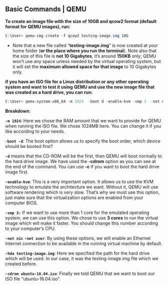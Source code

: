 ## Basic Commands | QEMU

****To **create an image file** with the **size of 10GB** and **qcow2 format** (default format for QEMU images), run:****
```powershell
C:\User> qemu-img create -f qcow2 testing-image.img 10G
```
* Note that a new file called “**testing-image.img**” is now created at your home folder (**or the place where you run the terminal**). Note also that the size of this file is **not 10 Gigabytes**, it’s around **150KB** only; QEMU won’t use any space unless needed by the virtual operating system, but it will set the **maximum allowed space for that image** to 10 Gigabytes only.

**if you have an ISO file for a Linux distribution or any other operating system and want to test it using QEMU and use the new image file that was created as a hard drive, you can run:**
```powershell
C:\User> qemu-system-x86_64 -m 1024  -boot d -enable-kvm -smp 3  -net nic -net user -hda testing-image.img -cdrom ubuntu-16.04.iso
```
**Breakdown**:

**`-m 1024`**: Here we chose the RAM amount that we want to provide for QEMU when running the ISO file. We chose 1024MB here. You can change it if you like according to your needs.

-**`boot -d`**: The boot option allows us to specify the boot order, which device should be booted first? 

**`-d`** means that the CD-ROM will be the first, then QEMU will boot normally to the hard drive image. We have used the **-cdrom** option as you can see at the end of the command. You can use **-c** if you want to boot the hard drive image first.

**`-enable-kvm`**: This is a very important option. It allows us to use the KVM technology to emulate the architecture we want. Without it, QEMU will use software rendering which is very slow. That’s why we must use this option, just make sure that the virtualization options are enabled from your computer BIOS.

**`-smp 3:`**  If we want to use more than 1 core for the emulated operating system, we can use this option. We chose to use **3 cores** to run the virtual image which will make it faster. You should change this number according to your computer’s CPU.

**`-net nic`** **`-net user`**: By using these options, we will enable an Ethernet Internet connection to be available in the running virtual machine by default.

**`-hda testing-image.img`**: Here we specified the path for the hard drive which will be used. In our case, it was the testing-image.img file which we created before.

**`-cdrom ubuntu-16.04.iso`**: Finally we told QEMU that we want to boot our ISO file “ubuntu-16.04.iso”.
